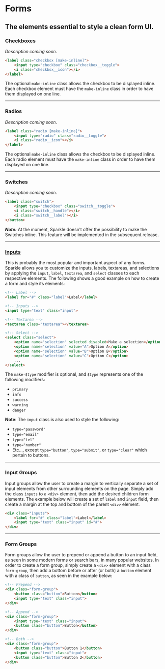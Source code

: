 # Forms
## The elements essential to style a clean form UI.

### __Checkboxes__
_Description coming soon_. 

```html
<label class="checkbox [make-inline]">
    <input type="checkbox" class="checkbox__toggle">
    <i class="checkbox__icon"></i>
</label>
```

The optional `make-inline` class allows the checkbox to be displayed inline. Each checkbox element
must have the `make-inline` class in order to have them displayed on one line.

---
### __Radios__
_Description coming soon_.

```html
<label class="radio [make-inline]">
    <input type="radio" class="radio__toggle">
    <i class="radio__icon"></i>
</label>
```

The optional `make-inline` class allows the checkbox to be displayed inline. Each radio element
must have the `make-inline` class in order to have them displayed on one line.

---
### __Switches__
_Description coming soon_.

```html
<label class="switch">
    <input type="checkbox" class="switch__toggle">
    <i class="switch__handle"></i>
    <i class="switch__label"></i>
</button>
```
*__Note:__* At the moment, Sparkle doesn't offer the possibility to make the Switches inline. This feature
will be implemented in the subsequent release.

---
### [__Inputs__](../assets/SparkleUI_Inputs_v01.png)
This is probably the most popular and important aspect of any forms. Sparkle allows you to customize the inputs, labels, textareas, and selections by applying the `input`, `label`, `textarea`, and `select` classes to each respective elements. The following shows a good example on how to create a form and style its elements:

```html
<!-- Label -->
<label for="#" class="label">Label</label>

<!-- Inputs -->
<input type="text" class="input">

<!-- Textarea -->
<textarea class="textarea"></textarea>

<!-- Select -->
<select class="select">
    <option name="selection" selected disabled>Make a selection</option>
    <option name="selection" value="A">Option A</option>
    <option name="selection" value="B">Option B</option>
    <option name="selection" value="C">Option C</option>
    ...
</select>
```

The `make-$type` modifier is optional, and `$type` represents one of the following modifiers:
- `primary`
- `info`
- `success`
- `warning`
- `danger`

__Note:__ The `input` class is also used to style the following:
- `type="password"`
- `type="email"`
- `type="tel"`
- `type="number"`
- Etc..., except `type="button"`, `type="submit"`, or `type="clear"` which pertain to buttons.

---
### __Input Groups__
Input groups allow the user to create a margin to vertically separate a set of input elements from other surrounding
elements on the page. Simply add the class `inputs` to a `<div>` element, then add the desired children form elements.
The example below will create a set of `label` and `input` field, then create a margin at the top and bottom of the
parent `<div>` element.

```html
<div class="inputs">
    <label for="#" class="label">Label</label>
    <input type="text" class="input" id="#">
</div>
```

---
### __Form Groups__
Form groups allow the user to prepend or append a button to an input field, as seen in some modern forms or search bars, in many popular websites. In order to create a form group, simply create a `<div>` element with a class `form-group`, then add a bottom before or after (or both) a `button` element with a class of `button`, as seen in the example below:

```html
<!-- Prepend -->
<div class="form-group">
    <button class="button">Button</button>
    <input type="text" class="input">
</div>

<!-- Append -->
<div class="form-group">
    <input type="text" class="input">
    <button class="button">Button</button>
</div>

<!-- Both -->
<div class="form-group">
    <button class="button">Button 1</button>
    <input type="text" class="input">
    <button class="button">Button 2</button>
</div>
```